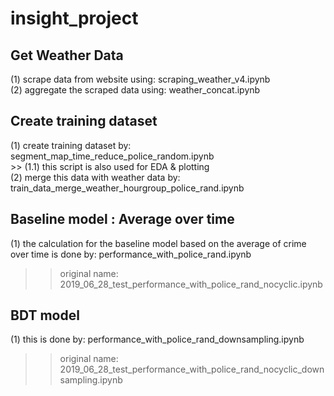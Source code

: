# insight_project

## Get Weather Data
(1) scrape data from website using: scraping_weather_v4.ipynb  
(2) aggregate the scraped data using: weather_concat.ipynb

## Create training dataset
(1) create training dataset by: segment_map_time_reduce_police_random.ipynb  
    >> (1.1) this script is also used for EDA & plotting  
(2) merge this data with weather data by: train_data_merge_weather_hourgroup_police_rand.ipynb

## Baseline model : Average over time
(1) the calculation for the baseline model based on the average of crime over time is done by: performance_with_police_rand.ipynb
>> original name: 2019_06_28_test_performance_with_police_rand_nocyclic.ipynb
	

## BDT model
(1) this is done by: performance_with_police_rand_downsampling.ipynb
>> original name: 2019_06_28_test_performance_with_police_rand_nocyclic_downsampling.ipynb

